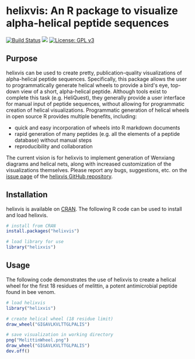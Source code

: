 # helixvis: An R package to visualize alpha-helical peptide sequences

[![Build Status](https://travis-ci.org/rrrlw/helixvis.svg?branch=master)](https://travis-ci.org/rrrlw/helixvis)
[![](http://www.r-pkg.org/badges/version/helixvis)](https://CRAN.R-project.org/package=helixvis)
[![License: GPL v3](https://img.shields.io/badge/License-GPL%20v3-blue.svg)](https://www.gnu.org/licenses/gpl-3.0)

## Purpose

helixvis can be used to create pretty, publication-quality visualizations of alpha-helical peptide sequences.
Specifically, this package allows the user to programmatically generate helical wheels to provide a bird's eye, top-down view of a short, alpha-helical peptide.
Although tools exist to complete this task (e.g. HeliQuest), they generally provide a user interface for manual input of peptide sequences, without allowing for programmatic creation of helical visualizations.
Programmatic generation of helical wheels in open source R provides multiple benefits, including:

* quick and easy incorporation of wheels into R markdown documents
* rapid generation of many peptides (e.g. all the elements of a peptide database) without manual steps
* reproducibility and collaboration

The current vision is for helixvis to implement generation of Wenxiang diagrams and helical nets, along with increased customization of the visualizations themselves.
Please report any bugs, suggestions, etc. on the [issue page](https://github.com/rrrlw/helixvis/issues) of the [helixvis GitHub repository](https://github.com/rrrlw/helixvis).

## Installation

helixvis is available on [CRAN](https://CRAN.R-project.org/package=helixvis).
The following R code can be used to install and load helixvis.

```r
# install from CRAN
install.packages("helixvis")

# load library for use
library("helixvis")
```

## Usage

The following code demonstrates the use of helixvis to create a helical wheel for the first 18 residues of melittin, a potent antimicrobial peptide found in bee venom.

```r
# load helixvis
library("helixvis")

# create helical wheel (18 residue limit)
draw_wheel("GIGAVLKVLTTGLPALIS")

# save visualization in working directory
png("MelittinWheel.png")
draw_wheel("GIGAVLKVLTTGLPALIS")
dev.off()
```
